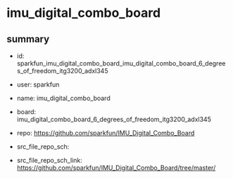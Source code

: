 # imu_digital_combo_board
 
## summary 
* id: sparkfun_imu_digital_combo_board_imu_digital_combo_board_6_degrees_of_freedom_itg3200_adxl345
* user: sparkfun
* name: imu_digital_combo_board
* board: imu_digital_combo_board_6_degrees_of_freedom_itg3200_adxl345
* repo: https://github.com/sparkfun/IMU_Digital_Combo_Board



* src_file_repo_sch: 
* src_file_repo_sch_link: https://github.com/sparkfun/IMU_Digital_Combo_Board/tree/master/






